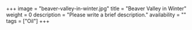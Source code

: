 +++
image = "beaver-valley-in-winter.jpg"
title = "Beaver Valley in Winter"
weight = 0
description = "Please write a brief description."
availability = ""
tags = ["Oil"]
+++
